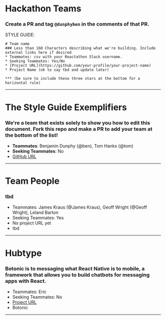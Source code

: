 # Hackathon Teams

### Create a PR and tag `@dunphyben` in the comments of that PR.

STYLE GUIDE:  
```
# Team name
### Less than 160 Characters describing what we're building. Include external links here if desired
* Teammates: csv with your Reactathon Slack username.
* Seeking Teammates: Yes/No
* [Project URL](https://github.com/your-profile/your-project-name)
* Project Name (ok to say tbd and update later)

*** (be sure to include these three stars at the bottom for a horizontal rule)
```
***

# The Style Guide Exemplifiers
### We're a team that exists solely to show you how to edit this document. Fork this repo and make a PR to add your team at the bottom of the list!
* **Teammates**: Benjamin Dunphy (@ben), Tom Hanks (@tom)
* **Seeking Teammates**: No
* [GitHub URL](https://github.com/your-profile/your-project-name)

***

# Team People
### tbd
* Teammates: James Kraus (@James Kraus), Geoff Wright (@Geoff Wright), Leland Barton
* Seeking Teammates: Yes
* No project URL yet
* tbd

***

# Hubtype
### Botonic is to messaging what React Native is to mobile, a framework that allows you to build chatbots for messaging apps with React.
* Teammates: Eric
* Seeking Teammates: No
* [Project URL](https://github.com/hubtype/botonic)
* Botonic

***
